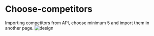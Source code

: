 # Choose-competitors
Importing competitors from API, choose minimum 5 and import them in another page.
![design](https://user-images.githubusercontent.com/22240768/67197215-fb9e1a80-f404-11e9-9a8d-d093c6ef508f.png)
